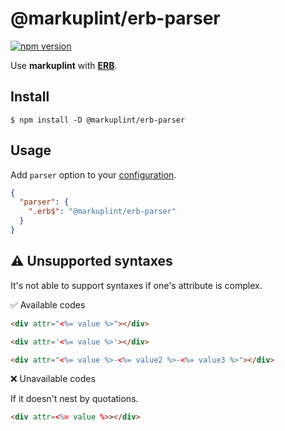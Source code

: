 # @markuplint/erb-parser

[![npm version](https://badge.fury.io/js/%40markuplint%2Ferb-parser.svg)](https://www.npmjs.com/package/@markuplint/erb-parser)

Use **markuplint** with [**ERB**](https://docs.ruby-lang.org/en/master/ERB.html).

## Install

```shell
$ npm install -D @markuplint/erb-parser
```

## Usage

Add `parser` option to your [configuration](https://markuplint.dev/configuration/#properties/parser).

```json
{
  "parser": {
    ".erb$": "@markuplint/erb-parser"
  }
}
```

## :warning: Unsupported syntaxes

It's not able to support syntaxes if one's attribute is complex.

✅ Available codes

```html
<div attr="<%= value %>"></div>
```

<!-- prettier-ignore-start -->
```html
<div attr='<%= value %>'></div>
```
<!-- prettier-ignore-end -->

```html
<div attr="<%= value %>-<%= value2 %>-<%= value3 %>"></div>
```

❌ Unavailable codes

If it doesn't nest by quotations.

<!-- prettier-ignore-start -->
```html
<div attr=<%= value %>></div>
```
<!-- prettier-ignore-end -->
